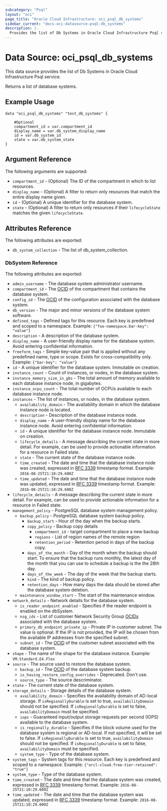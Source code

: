 ```yaml
---
subcategory: "Psql"
layout: "oci"
page_title: "Oracle Cloud Infrastructure: oci_psql_db_systems"
sidebar_current: "docs-oci-datasource-psql-db_systems"
description: |-
  Provides the list of Db Systems in Oracle Cloud Infrastructure Psql service
---
```


# Data Source: oci_psql_db_systems
This data source provides the list of Db Systems in Oracle Cloud Infrastructure Psql service.

Returns a list of database systems.


## Example Usage

```hcl
data "oci_psql_db_systems" "test_db_systems" {

	#Optional
	compartment_id = var.compartment_id
	display_name = var.db_system_display_name
	id = var.db_system_id
	state = var.db_system_state
}
```

## Argument Reference

The following arguments are supported:

* `compartment_id` - (Optional) The ID of the compartment in which to list resources.
* `display_name` - (Optional) A filter to return only resources that match the entire display name given.
* `id` - (Optional) A unique identifier for the database system.
* `state` - (Optional) A filter to return only resources if their `lifecycleState` matches the given `lifecycleState`.


## Attributes Reference

The following attributes are exported:

* `db_system_collection` - The list of db_system_collection.

### DbSystem Reference

The following attributes are exported:

* `admin_username` - The database system administrator username.
* `compartment_id` - The [OCID](https://docs.cloud.oracle.com/iaas/Content/General/Concepts/identifiers.htm) of the compartment that contains the database system.
* `config_id` - The [OCID](https://docs.cloud.oracle.com/iaas/Content/General/Concepts/identifiers.htm) of the configuration associated with the database system.
* `db_version` - The major and minor versions of the database system software.
* `defined_tags` - Defined tags for this resource. Each key is predefined and scoped to a namespace. Example: `{"foo-namespace.bar-key": "value"}` 
* `description` - A description of the database system.
* `display_name` - A user-friendly display name for the database system. Avoid entering confidential information.
* `freeform_tags` - Simple key-value pair that is applied without any predefined name, type or scope. Exists for cross-compatibility only. Example: `{"bar-key": "value"}` 
* `id` - A unique identifier for the database system. Immutable on creation.
* `instance_count` - Count of instances, or nodes, in the database system.
* `instance_memory_size_in_gbs` - The total amount of memory available to each database instance node, in gigabytes.
* `instance_ocpu_count` - The total number of OCPUs available to each database instance node.
* `instances` - The list of instances, or nodes, in the database system.
	* `availability_domain` - The availability domain in which the database instance node is located.
	* `description` - Description of the database instance node.
	* `display_name` - A user-friendly display name for the database instance node. Avoid entering confidential information.
	* `id` - A unique identifier for the database instance node. Immutable on creation.
	* `lifecycle_details` - A message describing the current state in more detail. For example, can be used to provide actionable information for a resource in Failed state.
	* `state` - The current state of the database instance node.
	* `time_created` - The date and time that the database instance node was created, expressed in [RFC 3339](https://tools.ietf.org/rfc/rfc3339) timestamp format.  Example: `2016-08-25T21:10:29.600Z` 
	* `time_updated` - The date and time that the database instance node was updated, expressed in [RFC 3339](https://tools.ietf.org/rfc/rfc3339) timestamp format.  Example: `2016-08-25T21:10:29.600Z` 
* `lifecycle_details` - A message describing the current state in more detail. For example, can be used to provide actionable information for a resource in Failed state.
* `management_policy` - PostgreSQL database system management policy.
	* `backup_policy` - PostgreSQL database system backup policy.
		* `backup_start` - Hour of the day when the backup starts.
		* `copy_policy` - Backup copy details
			* `compartment_id` - target compartment to place a new backup
			* `regions` - List of region names of the remote region
			* `retention_period` - Retention period in days of the backup copy.
		* `days_of_the_month` - Day of the month when the backup should start. To ensure that the backup runs monthly, the latest day of the month that you can use to schedule a backup is the the 28th day. 
		* `days_of_the_week` - The day of the week that the backup starts.
		* `kind` - The kind of backup policy.
		* `retention_days` - How many days the data should be stored after the database system deletion.
	* `maintenance_window_start` - The start of the maintenance window. 
* `network_details` - Network details for the database system.
	* `is_reader_endpoint_enabled` - Specifies if the reader endpoint is enabled on the dbSystem.
	* `nsg_ids` - List of customer Network Security Group [OCIDs](https://docs.cloud.oracle.com/iaas/Content/General/Concepts/identifiers.htm) associated with the database system.
	* `primary_db_endpoint_private_ip` - Private IP in customer subnet. The value is optional. If the IP is not provided, the IP will be chosen from the available IP addresses from the specified subnet. 
	* `subnet_id` - The [OCID](https://docs.cloud.oracle.com/iaas/Content/General/Concepts/identifiers.htm) of the customer subnet associated with the database system.
* `shape` - The name of the shape for the database instance. Example: `VM.Standard.E4.Flex` 
* `source` - The source used to restore the database system.
	* `backup_id` - The [OCID](https://docs.cloud.oracle.com/iaas/Content/General/Concepts/identifiers.htm) of the database system backup.
	* `is_having_restore_config_overrides` - Deprecated. Don't use.
	* `source_type` - The source descriminator. 
* `state` - The current state of the database system.
* `storage_details` - Storage details of the database system.
	* `availability_domain` - Specifies the availability domain of AD-local storage. If `isRegionallyDurable` is set to true, `availabilityDomain` should not be specified. If `isRegionallyDurable` is set to false, `availabilityDomain` must be specified. 
	* `iops` - Guaranteed input/output storage requests per second (IOPS) available to the database system.
	* `is_regionally_durable` - Specifies if the block volume used for the database system is regional or AD-local. If not specified, it will be set to false. If `isRegionallyDurable` is set to true, `availabilityDomain` should not be specified. If `isRegionallyDurable` is set to false, `availabilityDomain` must be specified. 
	* `system_type` - Type of the database system.
* `system_tags` - System tags for this resource. Each key is predefined and scoped to a namespace. Example: `{"orcl-cloud.free-tier-retained": "true"}` 
* `system_type` - Type of the database system.
* `time_created` - The date and time that the database system was created, expressed in [RFC 3339](https://tools.ietf.org/rfc/rfc3339) timestamp format.  Example: `2016-08-25T21:10:29.600Z` 
* `time_updated` - The date and time that the database system was updated, expressed in [RFC 3339](https://tools.ietf.org/rfc/rfc3339) timestamp format.  Example: `2016-08-25T21:10:29.600Z` 

